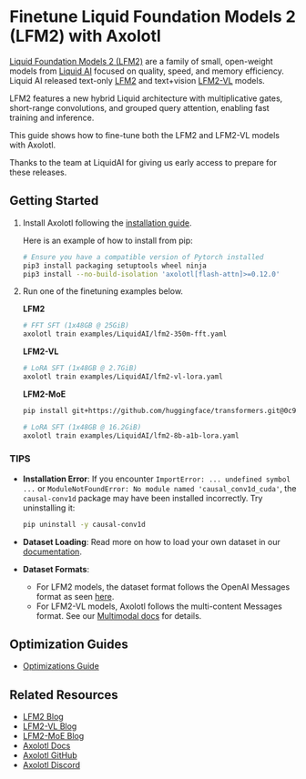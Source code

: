 # Finetune Liquid Foundation Models 2 (LFM2) with Axolotl

[Liquid Foundation Models 2 (LFM2)](https://huggingface.co/collections/LiquidAI/lfm2-686d721927015b2ad73eaa38) are a family of small, open-weight models from [Liquid AI](https://www.liquid.ai/) focused on quality, speed, and memory efficiency. Liquid AI released text-only [LFM2](https://huggingface.co/collections/LiquidAI/lfm2-686d721927015b2ad73eaa38) and text+vision [LFM2-VL](https://huggingface.co/collections/LiquidAI/lfm2-vl-68963bbc84a610f7638d5ffa) models.

LFM2 features a new hybrid Liquid architecture with multiplicative gates, short-range convolutions, and grouped query attention, enabling fast training and inference.

This guide shows how to fine-tune both the LFM2 and LFM2-VL models with Axolotl.

Thanks to the team at LiquidAI for giving us early access to prepare for these releases.

## Getting Started

1.  Install Axolotl following the [installation guide](https://docs.axolotl.ai/docs/installation.html).

    Here is an example of how to install from pip:
    ```bash
    # Ensure you have a compatible version of Pytorch installed
    pip3 install packaging setuptools wheel ninja
    pip3 install --no-build-isolation 'axolotl[flash-attn]>=0.12.0'
    ```

2.  Run one of the finetuning examples below.

    **LFM2**
    ```bash
    # FFT SFT (1x48GB @ 25GiB)
    axolotl train examples/LiquidAI/lfm2-350m-fft.yaml
    ```

    **LFM2-VL**
    ```bash
    # LoRA SFT (1x48GB @ 2.7GiB)
    axolotl train examples/LiquidAI/lfm2-vl-lora.yaml
    ```

    **LFM2-MoE**
    ```bash
    pip install git+https://github.com/huggingface/transformers.git@0c9a72e4576fe4c84077f066e585129c97bfd4e6

    # LoRA SFT (1x48GB @ 16.2GiB)
    axolotl train examples/LiquidAI/lfm2-8b-a1b-lora.yaml
    ```

### TIPS

- **Installation Error**: If you encounter `ImportError: ... undefined symbol ...` or `ModuleNotFoundError: No module named 'causal_conv1d_cuda'`, the `causal-conv1d` package may have been installed incorrectly. Try uninstalling it:
  ```bash
  pip uninstall -y causal-conv1d
  ```

- **Dataset Loading**: Read more on how to load your own dataset in our [documentation](https://docs.axolotl.ai/docs/dataset_loading.html).
- **Dataset Formats**:
  - For LFM2 models, the dataset format follows the OpenAI Messages format as seen [here](https://docs.axolotl.ai/docs/dataset-formats/conversation.html#chat_template).
  - For LFM2-VL models, Axolotl follows the multi-content Messages format. See our [Multimodal docs](https://docs.axolotl.ai/docs/multimodal.html#dataset-format) for details.

## Optimization Guides

- [Optimizations Guide](https://docs.axolotl.ai/docs/optimizations.html)

## Related Resources

- [LFM2 Blog](https://www.liquid.ai/blog/liquid-foundation-models-v2-our-second-series-of-generative-ai-models)
- [LFM2-VL Blog](https://www.liquid.ai/blog/lfm2-vl-efficient-vision-language-models)
- [LFM2-MoE Blog](https://www.liquid.ai/blog/lfm2-8b-a1b-an-efficient-on-device-mixture-of-experts)
- [Axolotl Docs](https://docs.axolotl.ai)
- [Axolotl GitHub](https://github.com/axolotl-ai-cloud/axolotl)
- [Axolotl Discord](https://discord.gg/7m9sfhzaf3)
